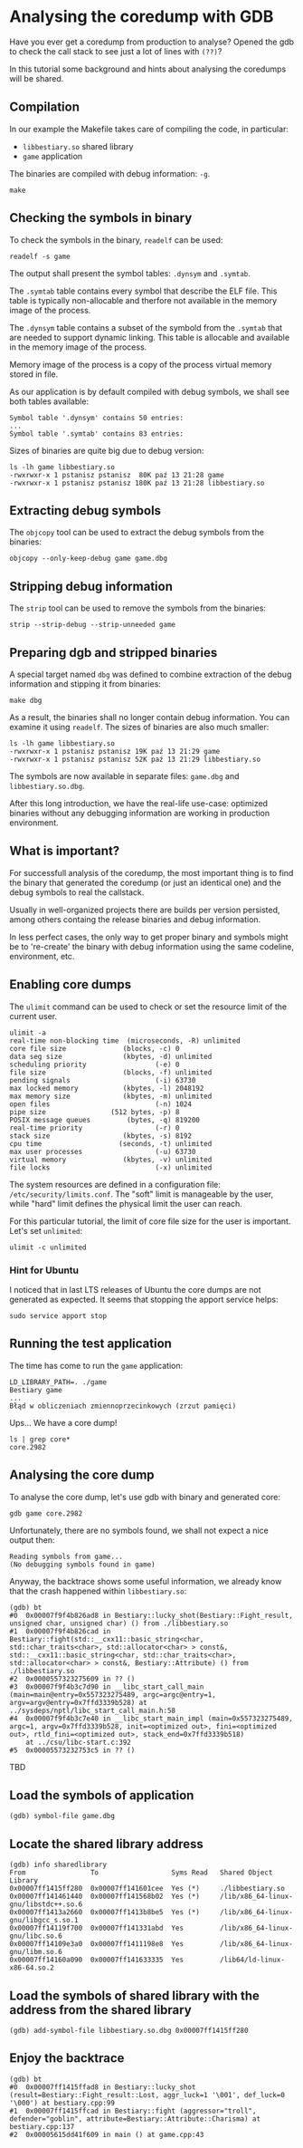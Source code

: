 # Analysing the coredump with GDB

Have you ever get a coredump from production to analyse? Opened the gdb to check the call stack to see just a lot of lines with `(??)`?

In this tutorial some background and hints about analysing the coredumps will be shared. 

## Compilation

In our example the Makefile takes care of compiling the code, in particular:

* `libbestiary.so` shared library
* `game` application

The binaries are compiled with debug information: `-g`.

```shell
make
```

## Checking the symbols in binary

To check the symbols in the binary, `readelf` can be used:

```shell
readelf -s game
```

The output shall present the symbol tables: `.dynsym` and `.symtab`.

The `.symtab` table contains every symbol that describe the ELF file. This table is typically non-allocable and therfore not available in the memory image of the process.

The `.dynsym` table contains a subset of the symbold from the `.symtab` that are needed to support dynamic linking. This table is allocable and available in the memory image of the process.

Memory image of the process is a copy of the process virtual memory stored in file. 

As our application is by default compiled with debug symbols, we shall see both tables available:

```shell
Symbol table '.dynsym' contains 50 entries:
...
Symbol table '.symtab' contains 83 entries:
```

Sizes of binaries are quite big due to debug version:

```shell
ls -lh game libbestiary.so 
-rwxrwxr-x 1 pstanisz pstanisz  80K paź 13 21:28 game
-rwxrwxr-x 1 pstanisz pstanisz 180K paź 13 21:28 libbestiary.so
```

## Extracting debug symbols

The `objcopy` tool can be used to extract the debug symbols from the binaries:

```shell
objcopy --only-keep-debug game game.dbg
```

## Stripping debug information

The `strip` tool can be used to remove the symbols from the binaries:

```shell
strip --strip-debug --strip-unneeded game
```

## Preparing dgb and stripped binaries

A special target named `dbg` was defined to combine extraction of the debug information and stipping it from binaries:

```shell
make dbg
```

As a result, the binaries shall no longer contain debug information. You can examine it using `readelf`. The sizes of binaries are also much smaller:

```shell
ls -lh game libbestiary.so 
-rwxrwxr-x 1 pstanisz pstanisz 19K paź 13 21:29 game
-rwxrwxr-x 1 pstanisz pstanisz 52K paź 13 21:29 libbestiary.so
```

The symbols are now available in separate files: `game.dbg` and `libbestiary.so.dbg`.

After this long introduction, we have the real-life use-case: optimized binaries without any debugging information are working in production environment.

## What is important?

For successfull analysis of the coredump, the most important thing is to find the binary that generated the coredump (or just an identical one) and the debug symbols to real the callstack.

Usually in well-organized projects there are builds per version persisted, among others containg the release binaries and debug information.

In less perfect cases, the only way to get proper binary and symbols might be to 're-create' the binary with debug information using the same codeline, environment, etc.

## Enabling core dumps

The `ulimit` command can be used to check or set the resource limit of the current user.

```shell
ulimit -a
real-time non-blocking time  (microseconds, -R) unlimited
core file size              (blocks, -c) 0
data seg size               (kbytes, -d) unlimited
scheduling priority                 (-e) 0
file size                   (blocks, -f) unlimited
pending signals                     (-i) 63730
max locked memory           (kbytes, -l) 2048192
max memory size             (kbytes, -m) unlimited
open files                          (-n) 1024
pipe size                (512 bytes, -p) 8
POSIX message queues         (bytes, -q) 819200
real-time priority                  (-r) 0
stack size                  (kbytes, -s) 8192
cpu time                   (seconds, -t) unlimited
max user processes                  (-u) 63730
virtual memory              (kbytes, -v) unlimited
file locks                          (-x) unlimited
```

The system resources are defined in a configuration file: `/etc/security/limits.conf`.
The "soft" limit is manageable by the user, while "hard" limit defines the physical limit the user can reach.

For this particular tutorial, the limit of core file size for the user is important.
Let's set `unlimited`:

```shell
ulimit -c unlimited
```

### Hint for Ubuntu

I noticed that in last LTS releases of Ubuntu the core dumps are not generated as expected. It seems that stopping the apport service helps: 

```shell
sudo service apport stop
```

## Running the test application

The time has come to run the `game` application:

```shell
LD_LIBRARY_PATH=. ./game
Bestiary game
...
Błąd w obliczeniach zmiennoprzecinkowych (zrzut pamięci)
```

Ups... We have a core dump!

```shell
ls | grep core*
core.2982
```

## Analysing the core dump

To analyse the core dump, let's use gdb with binary and generated core:

```shell
gdb game core.2982
```

Unfortunately, there are no symbols found, we shall not expect a nice output then:

```shell
Reading symbols from game...
(No debugging symbols found in game)
```

Anyway, the backtrace shows some useful information, we already know that the crash happened within `libbestiary.so`:

```shell
(gdb) bt
#0  0x00007f9f4b826ad8 in Bestiary::lucky_shot(Bestiary::Fight_result, unsigned char, unsigned char) () from ./libbestiary.so
#1  0x00007f9f4b826cad in Bestiary::fight(std::__cxx11::basic_string<char, std::char_traits<char>, std::allocator<char> > const&, std::__cxx11::basic_string<char, std::char_traits<char>, std::allocator<char> > const&, Bestiary::Attribute) () from ./libbestiary.so
#2  0x0000557323275609 in ?? ()
#3  0x00007f9f4b3c7d90 in __libc_start_call_main (main=main@entry=0x557323275489, argc=argc@entry=1, argv=argv@entry=0x7ffd3339b528) at ../sysdeps/nptl/libc_start_call_main.h:58
#4  0x00007f9f4b3c7e40 in __libc_start_main_impl (main=0x557323275489, argc=1, argv=0x7ffd3339b528, init=<optimized out>, fini=<optimized out>, rtld_fini=<optimized out>, stack_end=0x7ffd3339b518)
    at ../csu/libc-start.c:392
#5  0x00005573232753c5 in ?? ()
```

TBD

## Load the symbols of application

```shell
(gdb) symbol-file game.dbg
```

## Locate the shared library address

```shell
(gdb) info sharedlibrary 
From                To                  Syms Read   Shared Object Library
0x00007ff1415ff280  0x00007ff141601cee  Yes (*)     ./libbestiary.so
0x00007ff141461440  0x00007ff141568b02  Yes (*)     /lib/x86_64-linux-gnu/libstdc++.so.6
0x00007ff1413a2660  0x00007ff1413b8be5  Yes (*)     /lib/x86_64-linux-gnu/libgcc_s.so.1
0x00007ff14119f700  0x00007ff141331abd  Yes         /lib/x86_64-linux-gnu/libc.so.6
0x00007ff14109e3a0  0x00007ff1411198e8  Yes         /lib/x86_64-linux-gnu/libm.so.6
0x00007ff14160a090  0x00007ff141633335  Yes         /lib64/ld-linux-x86-64.so.2
```

## Load the symbols of shared library with the address from the shared library

```shell
(gdb) add-symbol-file libbestiary.so.dbg 0x00007ff1415ff280
```

## Enjoy the backtrace

```shell
(gdb) bt
#0  0x00007ff1415ffad8 in Bestiary::lucky_shot (result=Bestiary::Fight_result::Lost, aggr_luck=1 '\001', def_luck=0 '\000') at bestiary.cpp:99
#1  0x00007ff1415ffcad in Bestiary::fight (aggressor="troll", defender="goblin", attribute=Bestiary::Attribute::Charisma) at bestiary.cpp:137
#2  0x00005615dd41f609 in main () at game.cpp:43
```
